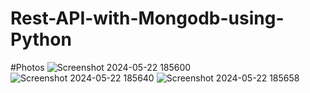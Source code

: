 # Rest-API-with-Mongodb-using-Python
#Photos
![Screenshot 2024-05-22 185600](https://github.com/Ansari-Afzal/Rest-API-with-Mongodb-using-Python/assets/111781863/4687c719-07fb-4541-a151-9aac62c7f40c)
![Screenshot 2024-05-22 185640](https://github.com/Ansari-Afzal/Rest-API-with-Mongodb-using-Python/assets/111781863/a6c34b94-74b5-428e-a905-0ab234932a74)
![Screenshot 2024-05-22 185658](https://github.com/Ansari-Afzal/Rest-API-with-Mongodb-using-Python/assets/111781863/c6690d3f-6529-44ac-962c-fab493e1aaae)
